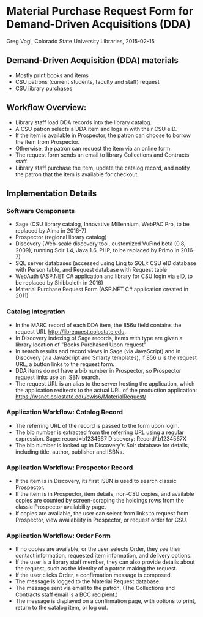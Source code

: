 # Material Purchase Request Form for Demand-Driven Acquisitions (DDA)
Greg Vogl, Colorado State University Libraries, 2015-02-15

## Demand-Driven Acquisition (DDA) materials 
* Mostly print books and items 
* CSU patrons (current students, faculty and staff) request
* CSU library purchases 

## Workflow Overview:
* Library staff load DDA records into the library catalog.
* A CSU patron selects a DDA item and logs in with their CSU eID.
* If the item is available in Prospector, the patron can choose to borrow the item from Prospector.
* Otherwise, the patron can request the item via an online form.
* The request form sends an email to library Collections and Contracts staff. 
* Library staff purchase the item, update the catalog record, and notify the patron that the item is available for checkout.

## Implementation Details

### Software Components
* Sage (CSU library catalog, Innovative Millennium, WebPAC Pro, to be replaced by Alma in 2016-7)
* Prospector (regional library catalog)
* Discovery (Web-scale discovery tool, customized VuFind beta (0.8, 2009), running Solr 1.4, Java 1.6, PHP, to be replaced by Primo in 2016-7)
* SQL server databases (accessed using Linq to SQL): CSU eID database with Person table, and Request database with Request table
* WebAuth (ASP.NET C# application and library for CSU login via eID, to be replaced by Shibboleth in 2016)
* Material Purchase Request Form (ASP.NET C# application created in 2011)

### Catalog Integration
* In the MARC record of each DDA item, the 856u field contains the request URL http://librequest.colostate.edu.
* In Discovery indexing of Sage records, items with type are given a library location of "Books Purchased Upon request"
* In search results and record views in Sage (via JavaScript) and in Discovery (via JavaScript and Smarty templates), if 856 u is the request URL, a button links to the request form.
* DDA items do not have a bib number in Prospector, so Prospector request links use an ISBN search.
* The request URL is an alias to the server hosting the application, which the application redirects to the actual URL of the production application: https://wsnet.colostate.edu/cwis6/MaterialRequest/

### Application Workflow: Catalog Record
* The referring URL of the record is passed to the form upon login.
* The bib number is extracted from the referring URL using a regular expression. Sage: record=b1234567 Discovery: Record/.b1234567X
* The bib number is looked up in Discovery's Solr database for details, including title, author, publisher and ISBNs. 

### Application Workflow: Prospector Record
* If the item is in Discovery, its first ISBN is used to search classic Prospector.
* If the item is in Prospector, item details, non-CSU copies, and available copies are counted by screen-scraping the holdings rows from the classic Prospector availability page.
* If copies are available, the user can select from links to request from Prospector, view availability in Prospector, or request order for CSU.

### Application Workflow: Order Form
* If no copies are available, or the user selects Order, they see their contact information, requested item information, and delivery options.
* If the user is a library staff member, they can also provide details about the request, such as the identity of a patron making the request.
* If the user clicks Order, a confirmation message is composed. 
* The message is logged to the Material Request database.
* The message sent via email to the patron. (The Collections and Contracts staff email is a BCC recipient.)
* The message is displayed on a confirmation page, with options to print, return to the catalog item, or log out.
